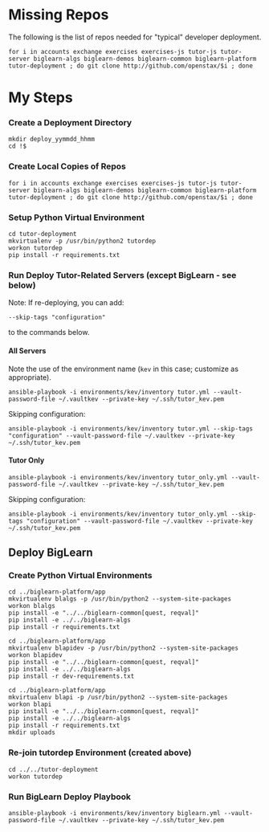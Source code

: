 # Missing Repos

The following is the list of repos needed for "typical" developer deployment.

```
for i in accounts exchange exercises exercises-js tutor-js tutor-server biglearn-algs biglearn-demos biglearn-common biglearn-platform tutor-deployment ; do git clone http://github.com/openstax/$i ; done
```

# My Steps

### Create a Deployment Directory
```
mkdir deploy_yymmdd_hhmm
cd !$
```

### Create Local Copies of Repos
```
for i in accounts exchange exercises exercises-js tutor-js tutor-server biglearn-algs biglearn-demos biglearn-common biglearn-platform tutor-deployment ; do git clone http://github.com/openstax/$i ; done
```

### Setup Python Virtual Environment
```
cd tutor-deployment
mkvirtualenv -p /usr/bin/python2 tutordep
workon tutordep
pip install -r requirements.txt
```

### Run Deploy Tutor-Related Servers (except BigLearn - see below)

Note: If re-deploying, you can add:
```
--skip-tags "configuration"
```
to the commands below.

#### All Servers

Note the use of the environment name (`kev` in this case; customize as appropriate).

```
ansible-playbook -i environments/kev/inventory tutor.yml --vault-password-file ~/.vaultkev --private-key ~/.ssh/tutor_kev.pem
```

Skipping configuration:

```
ansible-playbook -i environments/kev/inventory tutor.yml --skip-tags "configuration" --vault-password-file ~/.vaultkev --private-key ~/.ssh/tutor_kev.pem
```

#### Tutor Only

```
ansible-playbook -i environments/kev/inventory tutor_only.yml --vault-password-file ~/.vaultkev --private-key ~/.ssh/tutor_kev.pem
```

Skipping configuration:

```
ansible-playbook -i environments/kev/inventory tutor_only.yml --skip-tags "configuration" --vault-password-file ~/.vaultkev --private-key ~/.ssh/tutor_kev.pem
```

## Deploy BigLearn

### Create Python Virtual Environments

```
cd ../biglearn-platform/app
mkvirtualenv blalgs -p /usr/bin/python2 --system-site-packages
workon blalgs
pip install -e "../../biglearn-common[quest, reqval]"
pip install -e ../../biglearn-algs
pip install -r requirements.txt
```

```
cd ../biglearn-platform/app
mkvirtualenv blapidev -p /usr/bin/python2 --system-site-packages
workon blapidev
pip install -e "../../biglearn-common[quest, reqval]"
pip install -e ../../biglearn-algs
pip install -r dev-requirements.txt
```

```
cd ../biglearn-platform/app
mkvirtualenv blapi -p /usr/bin/python2 --system-site-packages
workon blapi
pip install -e "../../biglearn-common[quest, reqval]"
pip install -e ../../biglearn-algs
pip install -r requirements.txt
mkdir uploads
```

### Re-join tutordep Environment (created above)

```
cd ../../tutor-deployment
workon tutordep
```

### Run BigLearn Deploy Playbook
```
ansible-playbook -i environments/kev/inventory biglearn.yml --vault-password-file ~/.vaultkev --private-key ~/.ssh/tutor_kev.pem
```
